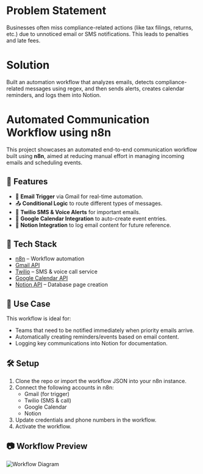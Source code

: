 # Problem Statement

Businesses often miss compliance-related actions (like tax filings, returns, etc.) due to unnoticed email or SMS notifications. This leads to penalties and late fees.

# Solution 

Built an automation workflow that analyzes emails, detects compliance-related messages using regex, and then sends alerts, creates calendar reminders, and logs them into Notion.

# Automated Communication Workflow using n8n

This project showcases an automated end-to-end communication workflow built using **n8n**, aimed at reducing manual effort in managing incoming emails and scheduling events.

## 🚀 Features

- 🔔 **Email Trigger** via Gmail for real-time automation.
- 📤 **Conditional Logic** to route different types of messages.
- 💬 **Twilio SMS & Voice Alerts** for important emails.
- 📅 **Google Calendar Integration** to auto-create event entries.
- 📝 **Notion Integration** to log email content for future reference.

## 🔧 Tech Stack

- [n8n](https://n8n.io/) – Workflow automation
- [Gmail API](https://developers.google.com/gmail/api)
- [Twilio](https://www.twilio.com/) – SMS & voice call service
- [Google Calendar API](https://developers.google.com/calendar)
- [Notion API](https://developers.notion.com/) – Database page creation

## 📌 Use Case

This workflow is ideal for:
- Teams that need to be notified immediately when priority emails arrive.
- Automatically creating reminders/events based on email content.
- Logging key communications into Notion for documentation.

## 🛠️ Setup

1. Clone the repo or import the workflow JSON into your n8n instance.
2. Connect the following accounts in n8n:
   - Gmail (for trigger)
   - Twilio (SMS & call)
   - Google Calendar
   - Notion
3. Update credentials and phone numbers in the workflow.
4. Activate the workflow.

## 📷 Workflow Preview

![Workflow Diagram](./workflow-preview.png)



